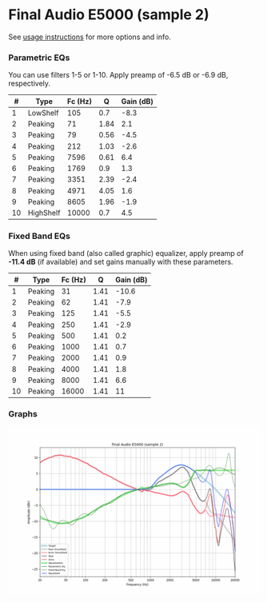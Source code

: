 # Final Audio E5000 (sample 2)
See [usage instructions](https://github.com/jaakkopasanen/AutoEq#usage) for more options and info.

### Parametric EQs
You can use filters 1-5 or 1-10. Apply preamp of -6.5 dB or -6.9 dB, respectively.

|   # | Type      |   Fc (Hz) |    Q |   Gain (dB) |
|-----|-----------|-----------|------|-------------|
|   1 | LowShelf  |       105 | 0.7  |        -8.3 |
|   2 | Peaking   |        71 | 1.84 |         2.1 |
|   3 | Peaking   |        79 | 0.56 |        -4.5 |
|   4 | Peaking   |       212 | 1.03 |        -2.6 |
|   5 | Peaking   |      7596 | 0.61 |         6.4 |
|   6 | Peaking   |      1769 | 0.9  |         1.3 |
|   7 | Peaking   |      3351 | 2.39 |        -2.4 |
|   8 | Peaking   |      4971 | 4.05 |         1.6 |
|   9 | Peaking   |      8605 | 1.96 |        -1.9 |
|  10 | HighShelf |     10000 | 0.7  |         4.5 |

### Fixed Band EQs
When using fixed band (also called graphic) equalizer, apply preamp of **-11.4 dB** (if available) and set gains manually with these parameters.

|   # | Type    |   Fc (Hz) |    Q |   Gain (dB) |
|-----|---------|-----------|------|-------------|
|   1 | Peaking |        31 | 1.41 |       -10.6 |
|   2 | Peaking |        62 | 1.41 |        -7.9 |
|   3 | Peaking |       125 | 1.41 |        -5.5 |
|   4 | Peaking |       250 | 1.41 |        -2.9 |
|   5 | Peaking |       500 | 1.41 |         0.2 |
|   6 | Peaking |      1000 | 1.41 |         0.7 |
|   7 | Peaking |      2000 | 1.41 |         0.9 |
|   8 | Peaking |      4000 | 1.41 |         1.8 |
|   9 | Peaking |      8000 | 1.41 |         6.6 |
|  10 | Peaking |     16000 | 1.41 |        11   |

### Graphs
![](./Final%20Audio%20E5000%20(sample%202).png)
